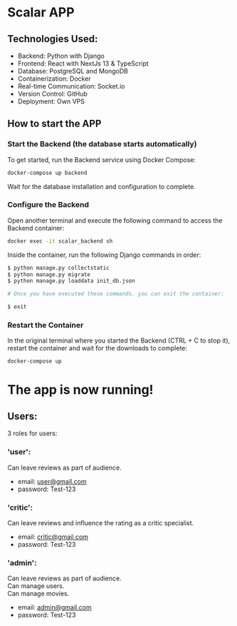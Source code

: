 # Scalar APP

## Technologies Used:
- Backend: Python with Django
- Frontend: React with NextJs 13 & TypeScript
- Database: PostgreSQL and MongoDB
- Containerization: Docker
- Real-time Communication: Socket.io
- Version Control: GitHub
- Deployment: Own VPS

## How to start the APP

### Start the Backend (the database starts automatically)

To get started, run the Backend service using Docker Compose:

```bash
docker-compose up backend
```
Wait for the database installation and configuration to complete.

### Configure the Backend

Open another terminal and execute the following command to access the Backend container:

```bash
docker exec -it scalar_backend sh
```

Inside the container, run the following Django commands in order:

```bash
$ python manage.py collectstatic
$ python manage.py migrate
$ python manage.py loaddata init_db.json

# Once you have executed these commands, you can exit the container:

$ exit
```

### Restart the Container

In the original terminal where you started the Backend (CTRL + C to stop it), restart the container and wait for the downloads to complete:

```bash
docker-compose up
```
  
# The app is now running!

## Users:

3 roles for users:

### 'user':
Can leave reviews as part of audience.  

- email: user@gmail.com  
- password: Test-123

### 'critic':
Can leave reviews and influence the rating as a critic specialist.

- email: critic@gmail.com  
- password: Test-123

### 'admin':
Can leave reviews as part of audience.  
Can manage users.  
Can manage movies.

- email: admin@gmail.com  
- password: Test-123